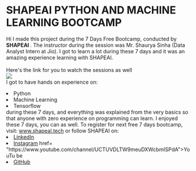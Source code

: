 # SHAPEAI PYTHON AND MACHINE LEARNING BOOTCAMP
Hi I made this project during the 7 Days Free Bootcamp, conducted by <b> SHAPEAI
</b>.
The instructor during the session was Mr. Shaurya Sinha (Data Analyst Intern at Jio). I got to
learn a lot during these 7 days and it was an amazing experience learning with SHAPEAI. <br><br>Here's the link for you to watch the sessions as well<br>
<a href="https://www.youtube.com/playlist?list=PL7zl8TDRnbu LNEA-59W7wwgCWEBLE0D6h"> <img src="https://github.com/ShapeAI/PYTHON-AND-DATA ANALYTICS/blob/main/YOUTUBE 20THUMBNAIL-5.png"> </a>
<br>I got to have hands on experience on:
<li>Python
<li>Machine Learning
<li>Tensorflow
<br>during these 7 days, and everything was explained from the very basics so that anyone with zero experience on programming can learn.
I enjoyed these 7 days, you can as well. To register for next free 7 days bootcamp, visit:
<a href="https://www.shapeai.tech"> www.shapeal.tech</a>
or follow SHAPEAI on:
<li><a href= "https://in.linkedin.com/company/shapeai">LinkedIn</a>
<li><a href=
"https://www.instagram.com/shape.ai/?hl=en">Instagram</a>
href=
"https://www.youtube.com/channel/UCTUVDLTW9meuDXWcbmISPdA">YouTu
be</a>
<li><a href=
"https://github.com/shapeal">GitHub</a>
